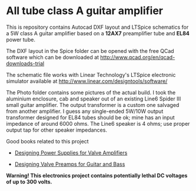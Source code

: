 All tube class A guitar amplifier
=========================

This is repository contains Autocad DXF layout and LTSpice schematics for a 5W class A guitar amplifier based on a **12AX7** preamplifier tube and **EL84** power tube.

The DXF layout in the Spice folder can be opened with the free QCad software which can be downloaded at http://www.qcad.org/en/qcad-downloads-trial

The schematic file works with Linear Technology's LTSpice electronic simulator available at http://www.linear.com/designtools/software/

The Photo folder contains some pictures of the actual build. I took the aluminium enclosure, cab and speaker out of an existing Line6 Spider III small guitar amplifier. The output transformer is a custom one salvaged from another amplifier. I guess any single-ended 5W/10W output transformer designed for EL84 tubes should be ok; mine has an input impedance of around 6000 ohms. The Line6 speaker is 4 ohms; use proper output tap for other speaker impedances.

Good books related to this project

* [Designing Power Supplies for Valve Amplifiers](https://www.amazon.ca/Designing-Power-Supplies-Valve-Amplifiers/dp/0956154514)

* [Designing Valve Preamps for Guitar and Bass](https://www.amazon.ca/Designing-Valve-Preamps-Guitar-Bass/dp/0956154506)

**Warning! This electronics project contains potentially lethal DC voltages of up to 300 volts.**
